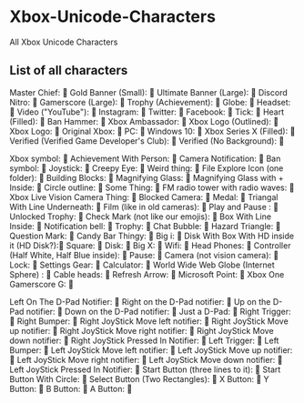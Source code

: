 # Xbox-Unicode-Characters
All Xbox Unicode Characters

## List of all characters

Master Chief: 
Gold Banner (Small): 
Ultimate Banner (Large): 
Discord Nitro: 
Gamerscore (Large): 
Trophy (Achievement): 
Globe: 
Headset: 
Video ("YouTube"): 
Instagram: 
Twitter: 
Facebook: 
Tick: 
Heart (Filled): 
Ban Hammer: 
Xbox Ambassador: 
Xbox Logo (Outlined): 
Xbox Logo: 
Original Xbox: 
PC: 
Windows 10: 
Xbox Series X (Filled): 
Verified (Verified Game Developer's Club): 
Verified (No Background): 


Xbox symbol:‍ 
Achievement With Person: 
Camera Notification: 
Ban symbol: 
Joystick: 
Creepy Eye: 
Weird thing: 
File Explore Icon (one folder): 
Building Blocks: 
Magnifying Glass: 
Magnifying Glass with + Inside: 
Circle outline: 
Some Thing: 
FM radio tower with radio waves: 
Xbox Live Vision Camera Thing: 
Blocked Camera: 
Medal: 
Triangal With Line Underneath: 
Film (like in old cameras): 
Play and Pause : 
Unlocked Trophy: 
Check Mark (not like our emojis): 
Box With Line Inside: 
Notification bell: 
Trophy: 
Chat Bubble: 
Hazard Triangle: 
Question Mark: 
Candy Bar Thingy: 
Big i: 
Disk With Box With HD inside it (HD Disk?):
Square: 
Disk: 
Big X: 
Wifi: 
Head Phones: 
Controller (Half White, Half Blue inside): 
Pause: 
Camera (not vision camera): 
Lock: 
Settings Gear: 
Calculator: 
World Wide Web Globe (Internet Sphere) : 
Cable heads: 
Refresh Arrow: 
Microsoft Point: 
Xbox One Gamerscore G: 


Left On The D-Pad Notifier: 
Right on the D-Pad notifier: 
Up on the D-Pad notifier: 
Down on the D-Pad notifier: 
Just a D-Pad: 
Right Trigger: 
Right Bumper: 
Right JoyStick Move left notifier: 
Right JoyStick Move up notifier: 
Right JoyStick Move right notifier: 
Right JoyStick Move down notifier: 
Right JoyStick Pressed In Notifier: 
Left Trigger: 
Left Bumper: 
Left JoyStick Move left notifier: 
Left JoyStick Move up notifier: 
Left JoyStick Move right notifier: 
Left JoyStick Move down notifier: 
Left JoyStick Pressed In Notifier: 
Start Button (three lines to it): 
Start Button With Circle: 
Select Button (Two Rectangles): 
X Button: 
Y Button: 
B Button: 
A Button: 
